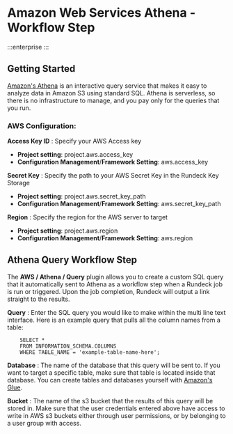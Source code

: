 # Amazon Web Services Athena - Workflow Step

:::enterprise
:::

## Getting Started

[Amazon's Athena](https://aws.amazon.com/athena/) is an interactive query service that makes it easy to analyze data in Amazon S3 using standard SQL. Athena is serverless, so there is no infrastructure to manage, and you pay only for the queries that you run.

### AWS Configuration:

**Access Key ID**
: Specify your AWS Access key

- **Project setting**: project.aws.access_key
- **Configuration Management**/**Framework Setting**: aws.access_key

**Secret Key**
: Specify the path to your AWS Secret Key in the Rundeck Key Storage

- **Project setting**: project.aws.secret_key_path
- **Configuration Management**/**Framework Setting**: aws.secret_key_path

**Region**
: Specify the region for the AWS server to target

- **Project setting**: project.aws.region
- **Configuration Management**/**Framework Setting**: aws.region

## Athena Query Workflow Step

The **AWS / Athena / Query** plugin allows you to create a custom SQL query that it automatically sent to Athena as a workflow step when a Rundeck job is run or triggered. Upon the job completion, Rundeck will output a link straight to the results.  


**Query**
: Enter the SQL query you would like to make within the multi line text interface. Here is an example query that pulls all the column names from a table:

        SELECT *
        FROM INFORMATION_SCHEMA.COLUMNS
        WHERE TABLE_NAME = 'example-table-name-here';

**Database**
: The name of the database that this query will be sent to. If you want to target a specific table, make sure that table is located inside that database. You can create tables and databases yourself with [Amazon's Glue](https://aws.amazon.com/glue/).

**Bucket**
: The name of the s3 bucket that the results of this query will be stored in. Make sure that the user credentials entered above have access to write in AWS s3 buckets either through user permissions, or by belonging to a user group with access.
